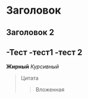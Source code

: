 # Заголовок
## Заголовок 2

-Тест
  -тест1
  -тест 2
---
__Жирный__
_Курсивный_
>Цитата
>>Вложенная 
